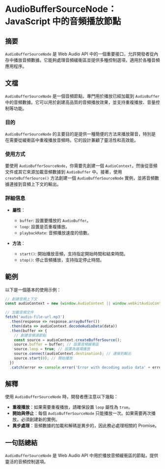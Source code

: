 <!--
Meta Description: # AudioBufferSourceNode：JavaScript 中的音頻播放節點 ## 摘要 `AudioBufferSourceNode` 是 Web Audio API 中的一個重要接口，允許開發者從內存中播放音頻數據。它能夠處理音頻緩衝區並提供多種控制選項，適用於各種音頻應用程序。 ##...
Meta Keywords: audiobuffersourcenode, audiocontext, source, audio, buffer
-->

# AudioBufferSourceNode：JavaScript 中的音頻播放節點

## 摘要
`AudioBufferSourceNode` 是 Web Audio API 中的一個重要接口，允許開發者從內存中播放音頻數據。它能夠處理音頻緩衝區並提供多種控制選項，適用於各種音頻應用程序。

## 文檔
`AudioBufferSourceNode` 是一個音頻節點，專門用於播放已經加載到 `AudioBuffer` 中的音頻數據。它可以用於創建高品質的音頻播放效果，並支持重複播放、音量控制等功能。

### 目的
`AudioBufferSourceNode` 的主要目的是提供一種簡便的方法來播放聲音，特別是在需要從緩衝區中重複播放音頻時。它的設計兼顧了靈活性和高效能。

### 使用方式
要使用 `AudioBufferSourceNode`，你需要先創建一個 `AudioContext`，然後從音頻文件或其它來源加載音頻數據到 `AudioBuffer` 中。接著，使用 `createBufferSource()` 方法創建一個 `AudioBufferSourceNode` 實例，並將音頻數據連接到音頻上下文的輸出。

### 詳細信息
- **屬性**：
  - `buffer`: 設置要播放的 `AudioBuffer`。
  - `loop`: 設置是否重複播放。
  - `playbackRate`: 音頻播放速度的倍數。

- **方法**：
  - `start()`: 開始播放音頻，支持指定開始時間和結束時間。
  - `stop()`: 停止音頻播放，支持指定停止時間。

## 範例
以下是一個基本的使用示例：

```javascript
// 創建音頻上下文
const audioContext = new (window.AudioContext || window.webkitAudioContext)();

// 加載音頻文件
fetch('audio-file-url.mp3')
  .then(response => response.arrayBuffer())
  .then(data => audioContext.decodeAudioData(data))
  .then(buffer => {
    // 創建音頻源節點
    const source = audioContext.createBufferSource();
    source.buffer = buffer; // 設置音頻緩衝區
    source.loop = true; // 設置為循環播放
    source.connect(audioContext.destination); // 連接到輸出
    source.start(0); // 開始播放
  })
  .catch(error => console.error('Error with decoding audio data' + error));
```

## 解釋
使用 `AudioBufferSourceNode` 時，開發者應注意以下幾點：
- **重複播放**：如果需要重複播放，請確保設置 `loop` 屬性為 `true`。
- **開始與停止**：每個 `AudioBufferSourceNode` 只能播放一次。如果需要再次播放，必須創建新的實例。
- **異步處理**：音頻數據的加載和解碼是異步的，因此務必處理相關的 Promise。

## 一句話總結
`AudioBufferSourceNode` 是 Web Audio API 中用於播放音頻緩衝區的節點，提供靈活的音頻控制選項。